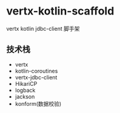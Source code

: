 # vertx-kotlin-scaffold
vertx kotlin jdbc-client 脚手架

## 技术栈

- vertx
- kotlin-coroutines
- vertx-jdbc-client
- HikariCP
- logback
- jackson
- konform(数据校验)
